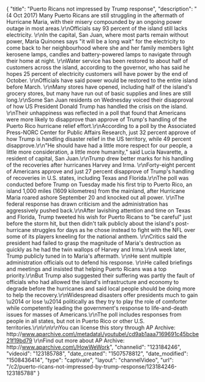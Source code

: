 {
    "title": "Puerto Ricans not impressed by Trump response",
    "description": "(4 Oct 2017) Many Puerto Ricans are still struggling in the aftermath of Hurricane Maria, with their misery compounded by an ongoing power outage in most areas.\r\nOfficials say 93 percent of the island still lacks electricity. \r\nIn the capital, San Juan, where most parts remain without power, Maria Quinones says \"it will be a long wait\" for the electricity to come back to her neighbourhood where she and her family members light kerosene lamps, candles and battery-powered lamps to navigate through their home at night.  \r\nWater service has been restored to about half of customers across the island, according to the governor, who has said he hopes 25 percent of electricity customers will have power by the end of October. \r\nOfficials have said power would be restored to the entire island before March. \r\nMany stores have opened, including half of the island's grocery stores, but many have run out of basic supplies and lines are still long.\r\nSome San Juan residents on Wednesday voiced their disapproval of how US President Donald Trump has handled the crisis on the island.  \r\nTheir unhappiness was reflected in a poll that found that Americans were more likely to disapprove than approve of Trump's handling of the Puerto Rico hurricane relief effort.\r\nAccording to a poll by the Associated Press-NORC Center for Public Affairs Research, just 32 percent approve of how Trump is handling disaster relief in the US territory, while 49 percent disapprove.\r\n\"He should have had a little more respect for our people, a little more consideration, a little more humanity,\" said Lucia Navarette, a resident of capital, San Juan.\r\nTrump drew better marks for his handling of the recoveries after hurricanes Harvey and Irma. \r\nForty-eight percent of Americans approve and just 27 percent disapprove of Trump's handling of recoveries in U.S. states, including Texas and Florida.\r\nThe poll was conducted before Trump on Tuesday made his first trip to Puerto Rico, an island 1,000 miles (1609 kilometres) from the mainland, after Hurricane Maria roared ashore September 20 and knocked out all power. \r\nThe federal response has drawn criticism and the administration has aggressively pushed back.\r\nAfter lavishing attention and time on Texas and Florida, Trump tweeted his wish for Puerto Ricans to \"be careful\" just before the storm hit, but then didn't talk publicly about the island's post-hurricane struggles for days as he chose instead to fight with the NFL over some of its players kneeling for the national anthem. \r\nCritics said the president had failed to grasp the magnitude of Maria's destruction as quickly as he had the twin wallops of Harvey and Irma.\r\nA week later, Trump publicly tuned in to Maria's aftermath. \r\nHe sent multiple administration officials out to defend his response. \r\nHe called briefings and meetings and insisted that helping Puerto Ricans was a top priority.\r\nBut Trump also suggested their suffering was partly the fault of officials who had allowed the island's infrastructure and economy to degrade before the hurricanes and said local people should be doing more to help the recovery.\r\nWidespread disasters offer presidents much to gain \u2014 or lose \u2014 politically as they try to play the role of comforter while competently leading the government's response to life-and-death issues for masses of Americans.\r\nThe poll includes responses from people in all states, but not in Puerto Rico or other U.S. territories.\r\n\r\n\r\nYou can license this story through AP Archive: http:\/\/www.aparchive.com\/metadata\/youtube\/cd9ab1aaa7169691c45bcbe21f19bd79 \r\nFind out more about AP Archive: http:\/\/www.aparchive.com\/HowWeWork",
    "channelid": "123184246",
    "videoid": "123185788",
    "date_created": "1507578812",
    "date_modified": "1508436414",
    "type": "captivate",
    "layout": "channelVideo",
    "url": "\/c2\/puerto-ricans-not-impressed-by-trump-response\/123184246-123185788"
}